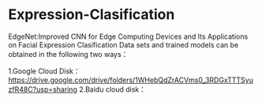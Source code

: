 # Expression-Clasification
EdgeNet:Improved CNN for Edge Computing  Devices and Its Applications on Facial Expression  Clasification
Data sets and trained models can be obtained in the following two ways：

1.Google Cloud Disk：https://drive.google.com/drive/folders/1WHebQdZrACVms0_3RDGxTTTSyuzfR48C?usp=sharing
2.Baidu cloud disk：
